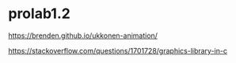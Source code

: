 # prolab1.2

https://brenden.github.io/ukkonen-animation/

https://stackoverflow.com/questions/1701728/graphics-library-in-c
